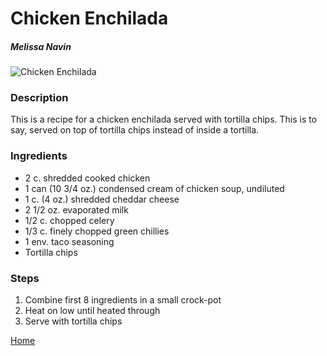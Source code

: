 # Chicken Enchilada

##### Melissa Navin

![Chicken Enchilada](/images/chicken-enchilada.jpg)

### Description

This is a recipe for a chicken enchilada served with tortilla chips. This is to say, served on top of tortilla chips instead of inside a tortilla.

### Ingredients

* 2 c. shredded cooked chicken
* 1 can (10 3/4 oz.) condensed cream of chicken soup, undiluted
* 1 c. (4 oz.) shredded cheddar cheese
* 2 1/2 oz. evaporated milk
* 1/2 c. chopped celery
* 1/3 c. finely chopped green chillies
* 1 env. taco seasoning
* Tortilla chips

### Steps

1. Combine first 8 ingredients in a small crock-pot
2. Heat on low until heated through
3. Serve with tortilla chips

[Home](/index.html)
